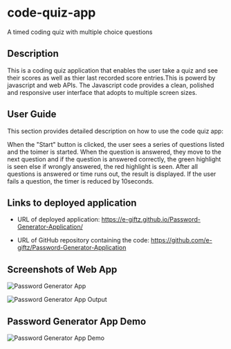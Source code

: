 # code-quiz-app
A timed coding quiz with multiple choice questions

## Description
This is a coding quiz application that enables the user take a quiz and see their scores as well as thier last recorded score entries.This is powerd by javascript and web APIs. 
The Javascript code provides a clean, polished and responsive user interface that adopts to multiple screen sizes.

## User Guide
This section provides detailed description on how to use the code quiz app:

When the "Start" button is clicked, the user sees a series of questions listed and the toimer is started. When the question  is answered, they move to the next question and if the question is  answered correctly, the green highlight is seen else if wrongly answered, the red highlight is seen. 
After all questions is answered or time runs out, the result is displayed. 
If the user fails a question, the timer is reduced by 10seconds.

## Links to deployed application
* URL of deployed application: https://e-giftz.github.io/Password-Generator-Application/

* URL of GitHub repository containing the code: https://github.com/e-giftz/Password-Generator-Application

## Screenshots of Web App

![Password Generator App ](images/PasswordGeneratorApp.png)

![Password Generator App Output ](images/PasswordAppOutput.png)

## Password Generator App Demo

![Password Generator App Demo ](images/PasswordAppDemo.gif)


